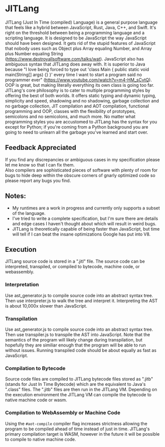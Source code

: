 # JITLang
JITLang (Just In Time (compiled) Language) is a general purpose language that feels like a hybrid between JavaScript, Rust, Java, C++, and Swift. It's right on the threshold between being a programming language and a scripting language. It is designed to be JavaScript the way JavaScript should have been designed. It gets rid of the stupid features of JavaScript that nobody uses such as Object plus Array equaling Number, and Array plus Number equaling String (https://www.destroyallsoftware.com/talks/wat). JavaScript also has ambiguous syntax that JITLang does away with. It is superior to Java because "I love being forced to type out 'class Main { public static void main(String[] args) {} }' every time I want to start a program said no programmer ever" (https://www.youtube.com/watch?v=m4-HM_sCvtQ). OOP is great, but making literally everything its own class is going too far. JITLang's core philosophy is to cater to multiple programming styles by offering the best of both worlds. It offers static typing and dynamic typing, simplicity and speed, shadowing and no shadowing, garbage collection and no garbage collection, JIT compilation and AOT compilation, functional programming and OOP, classes with the flexibility of prototypes, semicolons and no semicolons, and much more. No matter what programming styles you are accustomed to JITLang has the syntax for you except for Python; if you're coming from a Python background you are going to need to unlearn all the garbage you've learned and start over.

## Feedback Appreciated
If you find any discrepancies or ambiguous cases in my specification please let me know so that I can fix them.  
Also compilers are sophisticated pieces of software with plenty of room for bugs to hide deep within the obscure corners of gnarly optimized code so please report any bugs you find.

## Notes:
  - My runtimes are a work in progress and currently only supports a subset of the language.
  - I've tried to write a complete specification, but I'm sure there are details and edge cases I haven't thought about which will result in weird bugs.
  - JITLang is theoretically capable of being faster than JavaScript, but time will tell if I can beat the insane optimizations Google has put into V8.

## Execution
JITLang source code is stored in a ".jitl" file. The source code can be interpreted, transpiled, or compiled to bytecode, machine code, or webassembly.

### Interpretation
Use ast_generator.js to compile source code into an abstract syntax tree. Then use interpreter.js to walk the tree and interpret it. Interpreting the AST is about 10,000x slower than JavaScript.

### Transpilation
Use ast_generator.js to compile source code into an abstract syntax tree. Then use transpiler.js to transpile the AST into JavaScript. Note that the semantics of the program will likely change during transpilation, but hopefully they are similiar enough that the program will be able to run without issues. Running transpiled code should be about equally as fast as JavaScript.

### Compilation to Bytecode
Source code files are compiled to JITLang bytecode files stored as ".jitb" (stands for Just In Time Bytecode) which are the equivalent to Java's ".class" files. The ".jitb" files are then run in the JITLang VM. Depending on the execution environment the JITLang VM can compile the bytecode to native machine code or wasm.

### Compilation to WebAssembly or Machine Code
Using the `#aot-compile` compiler flag increases strictness allowing the program to be compiled ahead of time instead of just in time. JITLang's primary compilation target is WASM, however in the future it will be possible to compile to native machine code.
